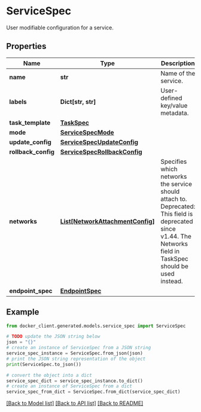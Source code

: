 # ServiceSpec

User modifiable configuration for a service.

## Properties

Name | Type | Description | Notes
------------ | ------------- | ------------- | -------------
**name** | **str** | Name of the service. | [optional] 
**labels** | **Dict[str, str]** | User-defined key/value metadata. | [optional] 
**task_template** | [**TaskSpec**](TaskSpec.md) |  | [optional] 
**mode** | [**ServiceSpecMode**](ServiceSpecMode.md) |  | [optional] 
**update_config** | [**ServiceSpecUpdateConfig**](ServiceSpecUpdateConfig.md) |  | [optional] 
**rollback_config** | [**ServiceSpecRollbackConfig**](ServiceSpecRollbackConfig.md) |  | [optional] 
**networks** | [**List[NetworkAttachmentConfig]**](NetworkAttachmentConfig.md) | Specifies which networks the service should attach to.  Deprecated: This field is deprecated since v1.44. The Networks field in TaskSpec should be used instead.  | [optional] 
**endpoint_spec** | [**EndpointSpec**](EndpointSpec.md) |  | [optional] 

## Example

```python
from docker_client.generated.models.service_spec import ServiceSpec

# TODO update the JSON string below
json = "{}"
# create an instance of ServiceSpec from a JSON string
service_spec_instance = ServiceSpec.from_json(json)
# print the JSON string representation of the object
print(ServiceSpec.to_json())

# convert the object into a dict
service_spec_dict = service_spec_instance.to_dict()
# create an instance of ServiceSpec from a dict
service_spec_from_dict = ServiceSpec.from_dict(service_spec_dict)
```
[[Back to Model list]](../README.md#documentation-for-models) [[Back to API list]](../README.md#documentation-for-api-endpoints) [[Back to README]](../README.md)


